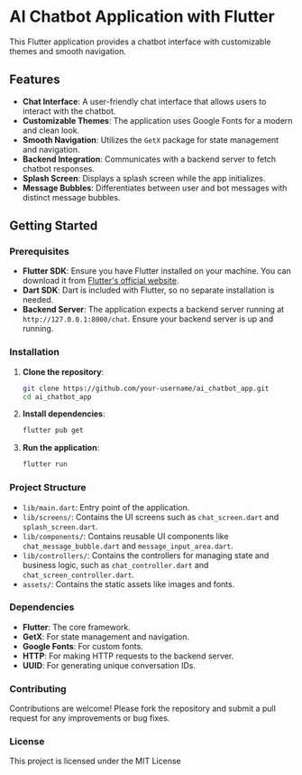 # AI Chatbot Application with Flutter

This Flutter application provides a chatbot interface with customizable themes and smooth navigation.

## Features

- **Chat Interface**: A user-friendly chat interface that allows users to interact with the chatbot.
- **Customizable Themes**: The application uses Google Fonts for a modern and clean look.
- **Smooth Navigation**: Utilizes the `GetX` package for state management and navigation.
- **Backend Integration**: Communicates with a backend server to fetch chatbot responses.
- **Splash Screen**: Displays a splash screen while the app initializes.
- **Message Bubbles**: Differentiates between user and bot messages with distinct message bubbles.

## Getting Started

### Prerequisites

- **Flutter SDK**: Ensure you have Flutter installed on your machine. You can download it from [Flutter's official website](https://flutter.dev/docs/get-started/install).
- **Dart SDK**: Dart is included with Flutter, so no separate installation is needed.
- **Backend Server**: The application expects a backend server running at `http://127.0.0.1:8000/chat`. Ensure your backend server is up and running.

### Installation

1. **Clone the repository**:
    ```sh
    git clone https://github.com/your-username/ai_chatbot_app.git
    cd ai_chatbot_app
    ```

2. **Install dependencies**:
    ```sh
    flutter pub get
    ```

3. **Run the application**:
    ```sh
    flutter run
    ```

### Project Structure

- `lib/main.dart`: Entry point of the application.
- `lib/screens/`: Contains the UI screens such as `chat_screen.dart` and `splash_screen.dart`.
- `lib/components/`: Contains reusable UI components like `chat_message_bubble.dart` and `message_input_area.dart`.
- `lib/controllers/`: Contains the controllers for managing state and business logic, such as `chat_controller.dart` and `chat_screen_controller.dart`.
- `assets/`: Contains the static assets like images and fonts.

### Dependencies

- **Flutter**: The core framework.
- **GetX**: For state management and navigation.
- **Google Fonts**: For custom fonts.
- **HTTP**: For making HTTP requests to the backend server.
- **UUID**: For generating unique conversation IDs.

### Contributing
Contributions are welcome! Please fork the repository and submit a pull request for any improvements or bug fixes.  

### License
This project is licensed under the MIT License